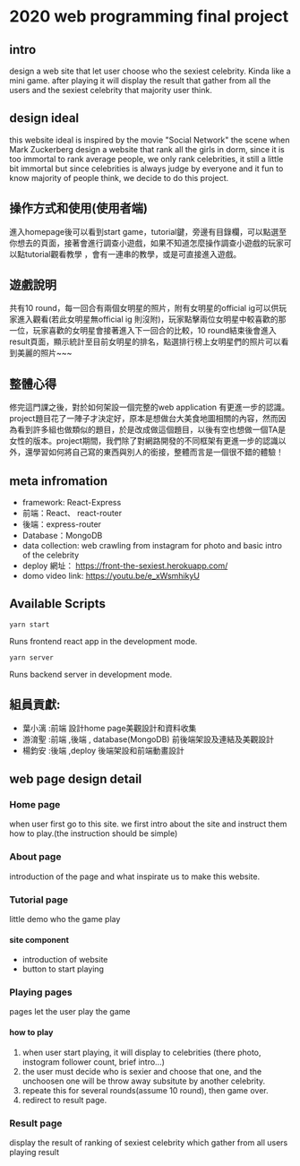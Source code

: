 # 2020 web programming final project

## intro
design a web site that let user choose who the sexiest celebrity. Kinda like a mini game. after playing it will display the result that gather from all the users and the sexiest celebrity that majority user think.

## design ideal
this website ideal is inspired by the movie "Social Network" the scene when Mark Zuckerberg design a website that rank all the girls in dorm, since it is too immortal to rank average people, we only rank celebrities, it still a little bit immortal but since celebrities is always judge by everyone and it fun to know majority of people think, we decide to do this project.

## 操作方式和使用(使用者端)
進入homepage後可以看到start game，tutorial鍵，旁邊有目錄欄，可以點選至你想去的頁面，接著會進行調查小遊戲，如果不知道怎麼操作調查小遊戲的玩家可以點tutorial觀看教學 ，會有一連串的教學，或是可直接進入遊戲。

## 遊戲說明
共有10 round，每一回合有兩個女明星的照片，附有女明星的official ig可以供玩家進入觀看(若此女明星無official ig 則沒附)，玩家點擊兩位女明星中較喜歡的那一位，玩家喜歡的女明星會接著進入下一回合的比較，10 round結束後會進入result頁面，顯示統計至目前女明星的排名，點選排行榜上女明星們的照片可以看到美麗的照片~~~

## 整體心得
修完這門課之後，對於如何架設一個完整的web application 有更進一步的認識。project題目花了一陣子才決定好，原本是想做台大美食地圖相關的內容，然而因為看到許多組也做類似的題目，於是改成做這個題目，以後有空也想做一個TA是女性的版本。project期間，我們除了對網路開發的不同框架有更進一步的認識以外，還學習如何將自己寫的東西與別人的銜接，整體而言是一個很不錯的體驗！

## meta infromation
* framework: React-Express
* 前端：React、 react-router
* 後端：express-router
*  Database：MongoDB
* data collection: web crawling from instagram for photo and basic intro of the celebrity
* deploy 網址： https://front-the-sexiest.herokuapp.com/
* domo video link: https://youtu.be/e_xWsmhikyU


## Available Scripts
```
yarn start
```
Runs frontend react app in the development mode.
```
yarn server
```
Runs backend server in development mode.

## 組員貢獻:
* 葉小漓 :前端 設計home page美觀設計和資料收集
* 游淯聖 :前端 ,後端 , database(MongoDB) 前後端架設及連結及美觀設計
* 楊鈞安 :後端 ,deploy 後端架設和前端動畫設計


## web page design detail
### Home page
when user first go to this site. we first intro about the site and instruct them how to play.(the instruction should be simple)

### About page
introduction of the page and what inspirate us to make this website.
### Tutorial page
little demo who the game play
#### site component
* introduction of website
* button to start playing

### Playing pages
pages let the user play the game
#### how to play
1. when user start playing, it will display to celebrities (there photo, instogram follower count, brief intro...)
2. the user must decide who is sexier and choose that one, and the unchoosen one will be throw away subsitute by another celebrity.
3.  repeate this for several rounds(assume 10 round), then game over.
4.  redirect to result page.

### Result page
display the result of ranking of sexiest celebrity which gather from all users playing result

